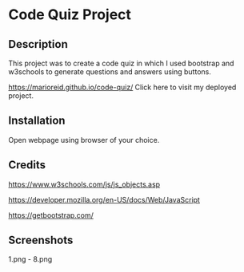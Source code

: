 # Code Quiz Project

## Description 
This project was to create a code quiz in which I used bootstrap and w3schools to generate questions and answers using buttons.

 https://marioreid.github.io/code-quiz/ Click here to visit my deployed project.

## Installation

Open webpage using browser of your choice.

 ## Credits
 
https://www.w3schools.com/js/js_objects.asp

https://developer.mozilla.org/en-US/docs/Web/JavaScript

https://getbootstrap.com/


 ## Screenshots

1.png - 8.png

